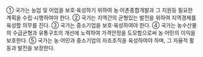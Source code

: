 ① 국가는 농업 및 어업을 보호·육성하기 위하여 농·어촌종합개발과 그 지원등 필요한 계획을 수립·시행하여야 한다.
② 국가는 지역간의 균형있는 발전을 위하여 지역경제를 육성할 의무를 진다.
③ 국가는 중소기업을 보호·육성하여야 한다.
④ 국가는 농수산물의 수급균형과 유통구조의 개선에 노력하여 가격안정을 도모함으로써 농·어민의 이익을 보호한다.
⑤ 국가는 농·어민과 중소기업의 자조조직을 육성하여야 하며, 그 자율적 활동과 발전을 보장한다.
